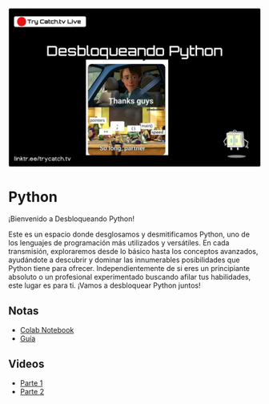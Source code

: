 ![Python](desbloqueando_python.png "Python")

# Python

¡Bienvenido a Desbloqueando Python! 

Este es un espacio donde desglosamos y desmitificamos Python, uno de los lenguajes de programación más utilizados y versátiles. En cada transmisión, exploraremos desde lo básico hasta los conceptos avanzados, ayudándote a descubrir y dominar las innumerables posibilidades que Python tiene para ofrecer. Independientemente de si eres un principiante absoluto o un profesional experimentado buscando afilar tus habilidades, este lugar es para ti. ¡Vamos a desbloquear Python juntos!

## Notas

- [Colab Notebook](https://colab.research.google.com/drive/1aFPCcKksdzt-6lkLqzzbg79VDTAjV84-?usp=sharing)
- [Guía](https://www.programiz.com/python-programming)

## Videos

- [Parte 1](https://www.youtube.com/watch?v=7oe3E42NRDY)
- [Parte 2](https://www.youtube.com/watch?v=sJNI-xEQidc)
